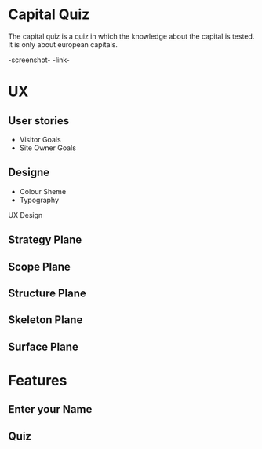 # Capital Quiz

The capital quiz is a quiz in which the knowledge about the capital is tested. It is only about european capitals.

-screenshot-
-link-

# UX

## User stories

- Visitor Goals
- Site Owner Goals

## Designe

- Colour Sheme
- Typography

UX Design

## Strategy Plane
## Scope Plane
## Structure Plane
## Skeleton Plane
## Surface Plane

# Features

## Enter your Name 

## Quiz

##